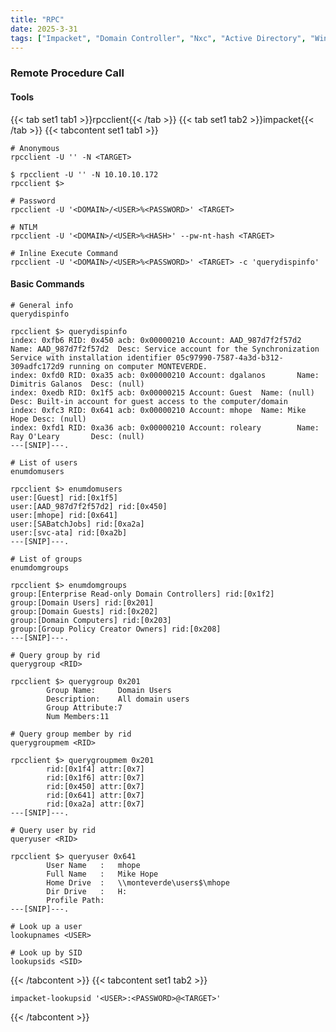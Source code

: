```yaml
---
title: "RPC"
date: 2025-3-31
tags: ["Impacket", "Domain Controller", "Nxc", "Active Directory", "Windows", "Enumeration", "SID"]
---
```


### Remote Procedure Call

#### Tools

{{< tab set1 tab1 >}}rpcclient{{< /tab >}}
{{< tab set1 tab2 >}}impacket{{< /tab >}}
{{< tabcontent set1 tab1 >}}

```console
# Anonymous
rpcclient -U '' -N <TARGET>
```

```console {class="sample-code"}
$ rpcclient -U '' -N 10.10.10.172
rpcclient $>
```

```console
# Password
rpcclient -U '<DOMAIN>/<USER>%<PASSWORD>' <TARGET>
```

```console
# NTLM
rpcclient -U '<DOMAIN>/<USER>%<HASH>' --pw-nt-hash <TARGET>
```

```console
# Inline Execute Command
rpcclient -U '<DOMAIN>/<USER>%<PASSWORD>' <TARGET> -c 'querydispinfo'
```

#### Basic Commands

```console
# General info
querydispinfo
```

```console {class="sample-code"}
rpcclient $> querydispinfo
index: 0xfb6 RID: 0x450 acb: 0x00000210 Account: AAD_987d7f2f57d2       Name: AAD_987d7f2f57d2  Desc: Service account for the Synchronization Service with installation identifier 05c97990-7587-4a3d-b312-309adfc172d9 running on computer MONTEVERDE.
index: 0xfd0 RID: 0xa35 acb: 0x00000210 Account: dgalanos       Name: Dimitris Galanos  Desc: (null)
index: 0xedb RID: 0x1f5 acb: 0x00000215 Account: Guest  Name: (null)    Desc: Built-in account for guest access to the computer/domain
index: 0xfc3 RID: 0x641 acb: 0x00000210 Account: mhope  Name: Mike Hope Desc: (null)
index: 0xfd1 RID: 0xa36 acb: 0x00000210 Account: roleary        Name: Ray O'Leary       Desc: (null)
---[SNIP]---.
```

```console
# List of users
enumdomusers
```

```console {class="sample-code"}
rpcclient $> enumdomusers
user:[Guest] rid:[0x1f5]
user:[AAD_987d7f2f57d2] rid:[0x450]
user:[mhope] rid:[0x641]
user:[SABatchJobs] rid:[0xa2a]
user:[svc-ata] rid:[0xa2b]
---[SNIP]---.
```

```console
# List of groups
enumdomgroups
```

```console {class="sample-code"}
rpcclient $> enumdomgroups
group:[Enterprise Read-only Domain Controllers] rid:[0x1f2]
group:[Domain Users] rid:[0x201]
group:[Domain Guests] rid:[0x202]
group:[Domain Computers] rid:[0x203]
group:[Group Policy Creator Owners] rid:[0x208]
---[SNIP]---.
```

```console
# Query group by rid
querygroup <RID>
```

```console {class="sample-code"}
rpcclient $> querygroup 0x201
        Group Name:     Domain Users
        Description:    All domain users
        Group Attribute:7
        Num Members:11
```

```console
# Query group member by rid
querygroupmem <RID>
```

```console {class="sample-code"}
rpcclient $> querygroupmem 0x201
        rid:[0x1f4] attr:[0x7]
        rid:[0x1f6] attr:[0x7]
        rid:[0x450] attr:[0x7]
        rid:[0x641] attr:[0x7]
        rid:[0xa2a] attr:[0x7]
---[SNIP]---.
```

```console
# Query user by rid
queryuser <RID>
```

```console {class="sample-code"}
rpcclient $> queryuser 0x641
        User Name   :   mhope
        Full Name   :   Mike Hope
        Home Drive  :   \\monteverde\users$\mhope
        Dir Drive   :   H:
        Profile Path:
---[SNIP]---.
```

```console
# Look up a user
lookupnames <USER>
```

```console
# Look up by SID
lookupsids <SID>
```

{{< /tabcontent >}}
{{< tabcontent set1 tab2 >}}

```console
impacket-lookupsid '<USER>:<PASSWORD>@<TARGET>'
```

{{< /tabcontent >}}
